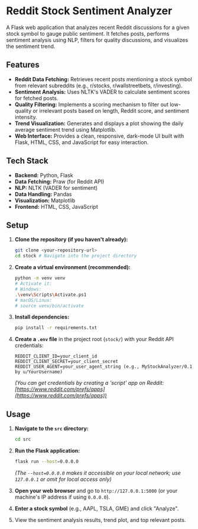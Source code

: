 # Reddit Stock Sentiment Analyzer

A Flask web application that analyzes recent Reddit discussions for a given stock symbol to gauge public sentiment. It fetches posts, performs sentiment analysis using NLP, filters for quality discussions, and visualizes the sentiment trend.

## Features

*   **Reddit Data Fetching:** Retrieves recent posts mentioning a stock symbol from relevant subreddits (e.g., r/stocks, r/wallstreetbets, r/investing).
*   **Sentiment Analysis:** Uses NLTK's VADER to calculate sentiment scores for fetched posts.
*   **Quality Filtering:** Implements a scoring mechanism to filter out low-quality or irrelevant posts based on length, Reddit score, and sentiment intensity.
*   **Trend Visualization:** Generates and displays a plot showing the daily average sentiment trend using Matplotlib.
*   **Web Interface:** Provides a clean, responsive, dark-mode UI built with Flask, HTML, CSS, and JavaScript for easy interaction.

## Tech Stack

*   **Backend:** Python, Flask
*   **Data Fetching:** Praw (for Reddit API)
*   **NLP:** NLTK (VADER for sentiment)
*   **Data Handling:** Pandas
*   **Visualization:** Matplotlib
*   **Frontend:** HTML, CSS, JavaScript

## Setup

1.  **Clone the repository (if you haven't already):**
    ```bash
    git clone <your-repository-url>
    cd stock # Navigate into the project directory
    ```

2.  **Create a virtual environment (recommended):**
    ```bash
    python -m venv venv
    # Activate it:
    # Windows:
    .\venv\Scripts\Activate.ps1
    # macOS/Linux:
    # source venv/bin/activate
    ```

3.  **Install dependencies:**
    ```bash
    pip install -r requirements.txt
    ```

4.  **Create a `.env` file** in the project root (`stock/`) with your Reddit API credentials:
    ```dotenv
    REDDIT_CLIENT_ID=your_client_id
    REDDIT_CLIENT_SECRET=your_client_secret
    REDDIT_USER_AGENT=your_user_agent_string (e.g., MyStockAnalyzer/0.1 by u/YourUsername)
    ```
    *(You can get credentials by creating a 'script' app on Reddit: [https://www.reddit.com/prefs/apps](https://www.reddit.com/prefs/apps))*

## Usage

1.  **Navigate to the `src` directory:**
    ```bash
    cd src
    ```

2.  **Run the Flask application:**
    ```bash
    flask run --host=0.0.0.0
    ```
    *(The `--host=0.0.0.0` makes it accessible on your local network; use `127.0.0.1` or omit for local access only)*

3.  **Open your web browser** and go to `http://127.0.0.1:5000` (or your machine's IP address if using `0.0.0.0`).

4.  **Enter a stock symbol** (e.g., AAPL, TSLA, GME) and click "Analyze".

5.  View the sentiment analysis results, trend plot, and top relevant posts.
